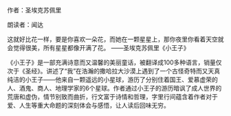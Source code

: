 作者：圣埃克苏佩里

朗读者：闻达

这就好比花一样，要是你喜欢一朵花，而她在一颗星星上，那你夜里你看着天空就会觉得很美，所有星星都像开满了花。
——圣埃克苏佩里《小王子》

《小王子》是一部充满诗意而又温馨的美丽童话，被翻译成100多种语言，销量仅次于《圣经》。讲述了“我”在浩瀚的撒哈拉大沙漠上遇到了一个古怪奇特而又天真纯洁的小王子——他来自一颗遥远的小星球，游历了分别住着国王、爱慕虚荣的人、酒鬼、商人、地理学家的6个星球。作者通过小王子的游历暗讽了成人世界的荒唐和虚伪，情节别致而曲折，行文富于诗情和哲理，字里行间蕴含着作者对于爱、人生等重大命题的深刻体会与感悟，让人读后回味无穷。